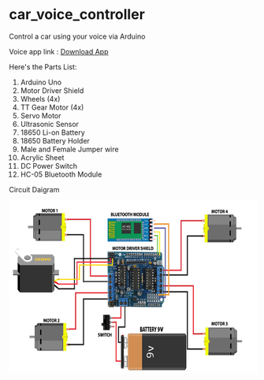 # car_voice_controller

Control a car using your voice via Arduino


Voice app link : <a href="https://amr-voice.en.aptoide.com/">Download App</a>

Here's the Parts List:
1) Arduino Uno 
2) Motor Driver Shield 
3) Wheels (4x) 
4) TT Gear Motor (4x) 
5) Servo Motor 
6) Ultrasonic Sensor 
6) 18650 Li-on Battery 
7) 18650 Battery Holder 
8) Male and Female Jumper wire 
9) Acrylic Sheet 
10) DC Power Switch 
11)  HC-05 Bluetooth Module 

Circuit Daigram

<img src="img/circuit.jpg" width="100%" height="350"/>

